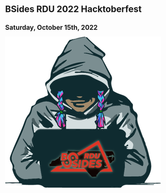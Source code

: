 # BSides RDU 2022 Hacktoberfest

## Saturday, October 15th, 2022

<!-- <content-random-image /> -->

![BSides RDU 2022 Hacktoberfest Logo](/img/bsides-2022-logo.png "BSides RDU 2022 Hacktoberfest")
